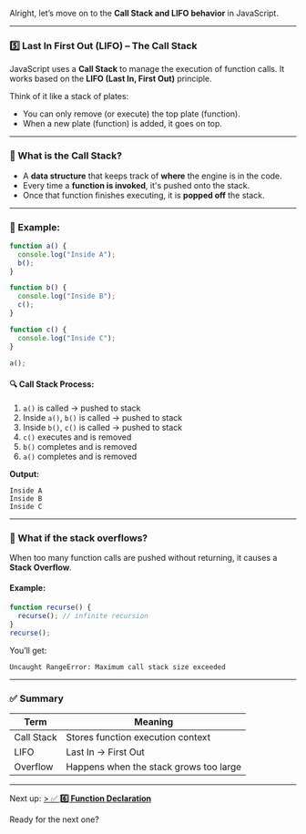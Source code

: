 Alright, let’s move on to the **Call Stack and LIFO behavior** in JavaScript.

---

### 5️⃣ **Last In First Out (LIFO) – The Call Stack**

JavaScript uses a **Call Stack** to manage the execution of function calls. It works based on the **LIFO (Last In, First Out)** principle.

Think of it like a stack of plates:
- You can only remove (or execute) the top plate (function).
- When a new plate (function) is added, it goes on top.

---

### 🧠 What is the Call Stack?

- A **data structure** that keeps track of **where** the engine is in the code.
- Every time a **function is invoked**, it's pushed onto the stack.
- Once that function finishes executing, it is **popped off** the stack.

---

### 📌 Example:

```javascript
function a() {
  console.log("Inside A");
  b();
}

function b() {
  console.log("Inside B");
  c();
}

function c() {
  console.log("Inside C");
}

a();
```

#### 🔍 Call Stack Process:

1. `a()` is called → pushed to stack  
2. Inside `a()`, `b()` is called → pushed to stack  
3. Inside `b()`, `c()` is called → pushed to stack  
4. `c()` executes and is removed  
5. `b()` completes and is removed  
6. `a()` completes and is removed  

**Output:**
```
Inside A
Inside B
Inside C
```

---

### 🛑 What if the stack overflows?

When too many function calls are pushed without returning, it causes a **Stack Overflow**.

#### Example:
```javascript
function recurse() {
  recurse(); // infinite recursion
}
recurse();
```

You’ll get:
```
Uncaught RangeError: Maximum call stack size exceeded
```

---

### ✅ Summary

| Term        | Meaning                                  |
|-------------|-------------------------------------------|
| Call Stack  | Stores function execution context         |
| LIFO        | Last In → First Out                      |
| Overflow    | Happens when the stack grows too large    |

---

Next up:
[> ✅ **6️⃣ Function Declaration**](../Function-Declaration/README.md)

Ready for the next one?